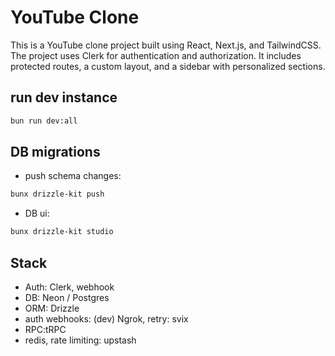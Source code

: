 # YouTube Clone

This is a YouTube clone project built using React, Next.js, and TailwindCSS. The project uses Clerk for authentication and authorization. It includes protected routes, a custom layout, and a sidebar with personalized sections.

## run dev instance

```bash
bun run dev:all
```

## DB migrations

- push schema changes:

```bash
bunx drizzle-kit push
```

- DB ui:

```bash
bunx drizzle-kit studio
```

## Stack

- Auth: Clerk, webhook
- DB: Neon / Postgres
- ORM: Drizzle
- auth webhooks: (dev) Ngrok, retry: svix
- RPC:tRPC
- redis, rate limiting: upstash
